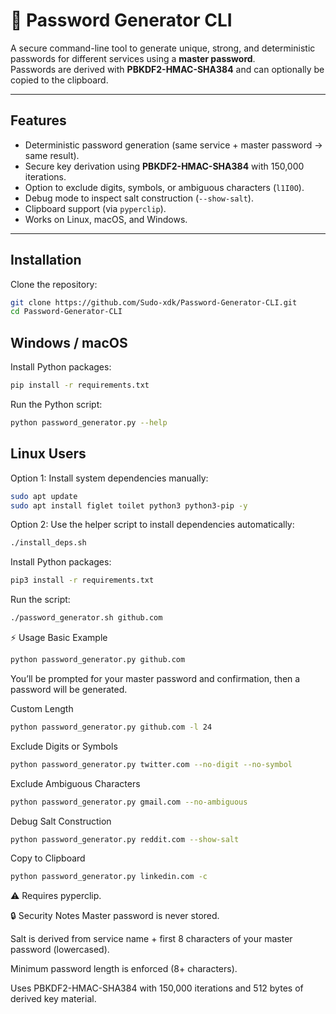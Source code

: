 # 🔐 Password Generator CLI

A secure command-line tool to generate unique, strong, and deterministic passwords for different services using a **master password**.  
Passwords are derived with **PBKDF2-HMAC-SHA384** and can optionally be copied to the clipboard.

---

## Features
- Deterministic password generation (same service + master password → same result).
- Secure key derivation using **PBKDF2-HMAC-SHA384** with 150,000 iterations.
- Option to exclude digits, symbols, or ambiguous characters (`l1I0O`).
- Debug mode to inspect salt construction (`--show-salt`).
- Clipboard support (via `pyperclip`).
- Works on Linux, macOS, and Windows.
---

## Installation

Clone the repository:

```bash
git clone https://github.com/Sudo-xdk/Password-Generator-CLI.git
cd Password-Generator-CLI
```
## Windows / macOS
Install Python packages:

```bash
pip install -r requirements.txt
```
Run the Python script:
```bash
python password_generator.py --help
```
## Linux Users
Option 1: Install system dependencies manually:
```bash
sudo apt update
sudo apt install figlet toilet python3 python3-pip -y
```
Option 2: Use the helper script to install dependencies automatically:

```bash
./install_deps.sh
```
Install Python packages:
```bash
pip3 install -r requirements.txt
```
Run the script:
```bash
./password_generator.sh github.com
```
⚡ Usage
Basic Example
```bash
python password_generator.py github.com
```
You’ll be prompted for your master password and confirmation, then a password will be generated.

Custom Length
```bash
python password_generator.py github.com -l 24
```
Exclude Digits or Symbols
```bash
python password_generator.py twitter.com --no-digit --no-symbol
```
Exclude Ambiguous Characters
```bash
python password_generator.py gmail.com --no-ambiguous
```
Debug Salt Construction
```bash
python password_generator.py reddit.com --show-salt
```
Copy to Clipboard
```bash
python password_generator.py linkedin.com -c
```
⚠️ Requires pyperclip.

🔒 Security Notes
Master password is never stored.

Salt is derived from service name + first 8 characters of your master password (lowercased).

Minimum password length is enforced (8+ characters).

Uses PBKDF2-HMAC-SHA384 with 150,000 iterations and 512 bytes of derived key material.
